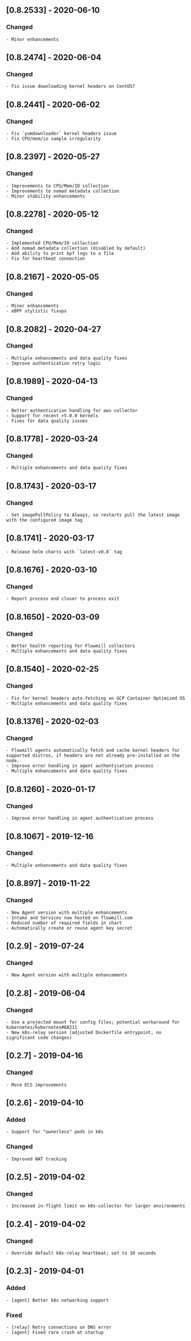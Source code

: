 ## [0.8.2533] - 2020-06-10
### Changed
    - Minor enhancements

## [0.8.2474] - 2020-06-04
### Changed
    - Fix issue downloading kernel headers on CentOS7

## [0.8.2441] - 2020-06-02
### Changed
    - Fix `yumdownloader` kernel headers issue
    - Fix CPU/mem/io sample irregularity

## [0.8.2397] - 2020-05-27
### Changed
    - Improvements to CPU/Mem/IO collection
    - Improvements to nomad metadata collection
    - Minor stability enhancements

## [0.8.2278] - 2020-05-12
### Changed
    - Implemented CPU/Mem/IO collection
    - Add nomad metadata collection (disabled by default)
    - Add ability to print bpf logs to a file
    - Fix for heartbeat connection

## [0.8.2167] - 2020-05-05
### Changed
    - Minor enhancements
    - eBPF stylistic fixups

## [0.8.2082] - 2020-04-27
### Changed
    - Multiple enhancements and data quality fixes
    - Improve authentication retry logic

## [0.8.1989] - 2020-04-13
### Changed
    - Better authentication handling for aws collector
    - Support for recent >5.0.0 kernels
    - Fixes for data quality issues

## [0.8.1778] - 2020-03-24
### Changed
    - Multiple enhancements and data quality fixes

## [0.8.1743] - 2020-03-17
### Changed
    - Set imagePullPolicy to Always, so restarts pull the latest image with the configured image tag

## [0.8.1741] - 2020-03-17
    - Release helm charts with `latest-v0.8` tag

## [0.8.1676] - 2020-03-10
### Changed
    - Report process end closer to process exit

## [0.8.1650] - 2020-03-09
### Changed
    - Better health reporting for Flowmill collectors
    - Multiple enhancements and data quality fixes

## [0.8.1540] - 2020-02-25
### Changed
    - Fix for kernel headers auto-fetching on GCP Container Optimized OS
    - Multiple enhancements and data quality fixes

## [0.8.1376] - 2020-02-03
### Changed
    - Flowmill agents automatically fetch and cache kernel headers for supported distros, if headers are not already pre-installed on the node.
    - Improve error handling in agent authentication process
    - Multiple enhancements and data quality fixes

## [0.8.1260] - 2020-01-17
### Changed
    - Improve error handling in agent authentication process

## [0.8.1067] - 2019-12-16
### Changed
    - Multiple enhancements and data quality fixes

## [0.8.897] - 2019-11-22
### Changed
    - New Agent version with multiple enhancements
    - Intake and Services now hosted on flowmill.com
    - Reduced number of required fields in chart
    - Automatically create or reuse agent key secret

## [0.2.9] - 2019-07-24
### Changed
    - New Agent version with multiple enhancements

## [0.2.8] - 2019-06-04
### Changed
    - Use a projected mount for config files; potential workaround for kubernetes/kubernetes#68211
    - New k8s-relay version (adjusted Dockerfile entrypoint, no significant code changes)

## [0.2.7] - 2019-04-16
### Changed
    - More ECS improvements

## [0.2.6] - 2019-04-10
### Added
    - Support for "ownerless" pods in k8s
### Changed
    - Improved NAT tracking

## [0.2.5] - 2019-04-02
### Changed
    - Increased in-flight limit on k8s-collector for larger environments

## [0.2.4] - 2019-04-02
### Changed
    - Override default k8s-relay heartbeat; set to 10 seconds

## [0.2.3] - 2019-04-01
### Added
    - [agent] Better k8s networking support
### Fixed
    - [relay] Retry connections on DNS error
    - [agent] Fixed rare crash at startup
